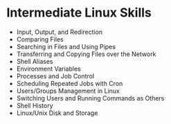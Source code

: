 # Intermediate Linux Skills
- Input, Output, and Redirection
- Comparing Files
- Searching in Files and Using Pipes
- Transferring and Copying Files over the Network
- Shell Aliases
- Environment Variables
- Processes and Job Control
- Scheduling Repeated Jobs with Cron
- Users/Groups Management in Linux
- Switching Users and Running Commands as Others
- Shell History
- Linux/Unix Disk and Storage
